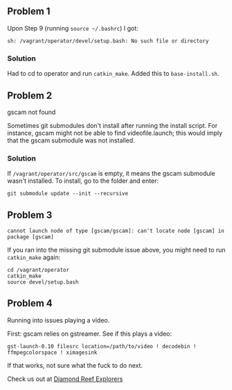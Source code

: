 ## Problem 1
Upon Step 9 (running `source ~/.bashrc`) I got:

`sh: /vagrant/operator/devel/setup.bash: No such file or directory`

### Solution
Had to cd to operator and run `catkin_make`. Added this to `base-install.sh`.

## Problem 2
gscam not found

Sometimes git submodules don't install after running the install script. For instance, gscam might not be able to find videofile.launch; this would imply that the gscam submodule was not installed.

### Solution

If `/vagrant/operator/src/gscam` is empty, it means the gscam submodule wasn't installed. To install, go to the folder and enter:

```git submodule update --init --recursive```

## Problem 3
```cannot launch node of type [gscam/gscam]: can't locate node [gscam] in package [gscam]```

If you ran into the missing git submodule issue above, you might need to run `catkin_make` again:

```
cd /vagrant/operator
catkin_make
source devel/setup.bash
```

## Problem 4
Running into issues playing a video.

First: gscam relies on gstreamer. See if this plays a video:

`gst-launch-0.10 filesrc location=/path/to/video ! decodebin ! ffmpegcolorspace ! ximagesink`

If that works, not sure what the fuck to do next.

Check us out at [Diamond Reef Explorers](http://www.diamondreefexplorers.org/)
